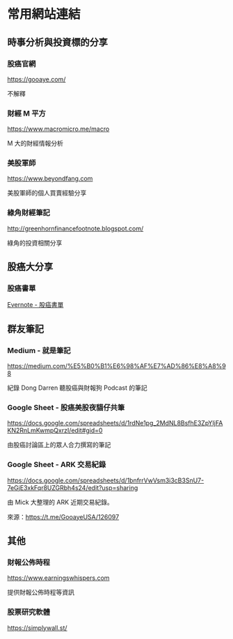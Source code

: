 # 常用網站連結

## 時事分析與投資標的分享

### 股癌官網

<https://gooaye.com/>

不解釋

### 財經 M 平方

<https://www.macromicro.me/macro>

M 大的財經情報分析

### 美股軍師

<https://www.beyondfang.com>

美股軍師的個人買賣經驗分享

### 綠角財經筆記

<http://greenhornfinancefootnote.blogspot.com/>

綠角的投資相關分享

## 股癌大分享

### 股癌書單

[Evernote - 股癌書單](https://www.evernote.com/shard/s706/client/snv?noteGuid=a0556273-7a2b-9e6b-6d51-33e2c856e353&noteKey=94725ec975a01bbf3cedb6db1b378dec&sn=https%3A%2F%2Fwww.evernote.com%2Fshard%2Fs706%2Fsh%2Fa0556273-7a2b-9e6b-6d51-33e2c856e353%2F94725ec975a01bbf3cedb6db1b378dec&title=%25E8%2582%25A1%25E7%2599%258C%25E6%259B%25B8%25E5%2596%25AE%2528%25E5%25B0%2587%25E6%258C%2581%25E7%25BA%258C%25E6%259B%25B4%25E6%2596%25B0%25EF%25BC%258C%25E6%259C%2580%25E6%2596%25B0%25E7%25BD%25AE%25E9%25A0%2582%2529)

## 群友筆記

### Medium - 就是筆記

<https://medium.com/%E5%B0%B1%E6%98%AF%E7%AD%86%E8%A8%98>

紀錄 Dong Darren 聽股癌與財報狗 Podcast 的筆記

### Google Sheet - 股癌美股夜貓仔共筆

<https://docs.google.com/spreadsheets/d/1rdNe1pg_2MdNL8BsfhE3ZpYIjFAKN2RnLmKwmpQxrzI/edit#gid=0>

由股癌討論區上的眾人合力撰寫的筆記

### Google Sheet - ARK 交易紀錄

<https://docs.google.com/spreadsheets/d/1bnfrrVwVsm3i3cB3SnU7-7eGjE3xkFqr8UZGRbh4s24/edit?usp=sharing>

由 Mick 大整理的 ARK 近期交易紀錄。

來源：<https://t.me/GooayeUSA/126097>

## 其他

### 財報公佈時程

<https://www.earningswhispers.com>

提供財報公佈時程等資訊

### 股票研究軟體

<https://simplywall.st/>
